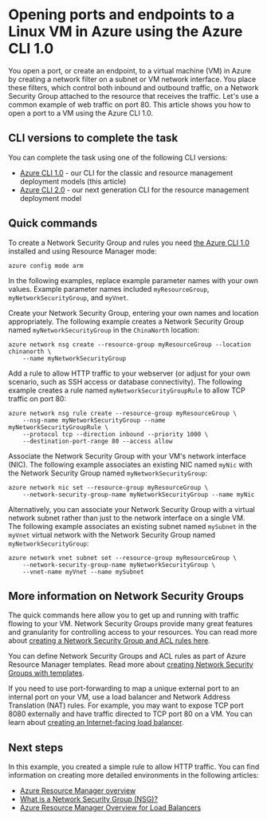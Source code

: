 <properties
    pageTitle="Open ports to a Linux VM with Azure CLI 1.0 | Azure"
    description="Learn how to open a port / create an endpoint to your Linux VM using the Azure resource manager deployment model and the Azure CLI 1.0"
    services="virtual-machines-linux"
    documentationcenter=""
    author="iainfoulds"
    manager="timlt"
    editor="" />
<tags
    ms.service="virtual-machines-linux"
    ms.devlang="na"
    ms.topic="article"
    ms.tgt_pltfrm="vm-linux"
    ms.workload="infrastructure-services"
    ms.date="02/09/2017"
    wacn.date=""
    ms.author="iainfou" />

# Opening ports and endpoints to a Linux VM in Azure using the Azure CLI 1.0
You open a port, or create an endpoint, to a virtual machine (VM) in Azure by creating a network filter on a subnet or VM network interface. You place these filters, which control both inbound and outbound traffic, on a Network Security Group attached to the resource that receives the traffic. Let's use a common example of web traffic on port 80. This article shows you how to open a port to a VM using the Azure CLI 1.0.

## CLI versions to complete the task
You can complete the task using one of the following CLI versions:

- [Azure CLI 1.0](#quick-commands) - our CLI for the classic and resource management deployment models (this article)
- [Azure CLI 2.0](/documentation/articles/virtual-machines-linux-nsg-quickstart/) - our next generation CLI for the resource management deployment model

## <a name="quick-commands"></a> Quick commands
To create a Network Security Group and rules you need [the Azure CLI 1.0](/documentation/articles/cli-install-nodejs/) installed and using Resource Manager mode:

    azure config mode arm

In the following examples, replace example parameter names with your own values. Example parameter names included `myResourceGroup`, `myNetworkSecurityGroup`, and `myVnet`.

Create your Network Security Group, entering your own names and location appropriately. The following example creates a Network Security Group named `myNetworkSecurityGroup` in the `ChinaNorth` location:

    azure network nsg create --resource-group myResourceGroup --location chinanorth \
        --name myNetworkSecurityGroup

Add a rule to allow HTTP traffic to your webserver (or adjust for your own scenario, such as SSH access or database connectivity). The following example creates a rule named `myNetworkSecurityGroupRule` to allow TCP traffic on port 80:

    azure network nsg rule create --resource-group myResourceGroup \
        --nsg-name myNetworkSecurityGroup --name myNetworkSecurityGroupRule \
        --protocol tcp --direction inbound --priority 1000 \
        --destination-port-range 80 --access allow

Associate the Network Security Group with your VM's network interface (NIC). The following example associates an existing NIC named `myNic` with the Network Security Group named `myNetworkSecurityGroup`:

    azure network nic set --resource-group myResourceGroup \
        --network-security-group-name myNetworkSecurityGroup --name myNic

Alternatively, you can associate your Network Security Group with a virtual network subnet rather than just to the network interface on a single VM. The following example associates an existing subnet named `mySubnet` in the `myVnet` virtual network with the Network Security Group named `myNetworkSecurityGroup`:

    azure network vnet subnet set --resource-group myResourceGroup \
        --network-security-group-name myNetworkSecurityGroup \
        --vnet-name myVnet --name mySubnet

## More information on Network Security Groups
The quick commands here allow you to get up and running with traffic flowing to your VM. Network Security Groups provide many great features and granularity for controlling access to your resources. You can read more about [creating a Network Security Group and ACL rules here](/documentation/articles/virtual-networks-create-nsg-arm-cli/).

You can define Network Security Groups and ACL rules as part of Azure Resource Manager templates. Read more about [creating Network Security Groups with templates](/documentation/articles/virtual-networks-create-nsg-arm-template/).

If you need to use port-forwarding to map a unique external port to an internal port on your VM, use a load balancer and Network Address Translation (NAT) rules. For example, you may want to expose TCP port 8080 externally and have traffic directed to TCP port 80 on a VM. You can learn about [creating an Internet-facing load balancer](/documentation/articles/load-balancer-get-started-internet-arm-cli/).

## Next steps
In this example, you created a simple rule to allow HTTP traffic. You can find information on creating more detailed environments in the following articles:

* [Azure Resource Manager overview](/documentation/articles/resource-group-overview/)
* [What is a Network Security Group (NSG)?](/documentation/articles/virtual-networks-nsg/)
* [Azure Resource Manager Overview for Load Balancers](/documentation/articles/load-balancer-arm/)